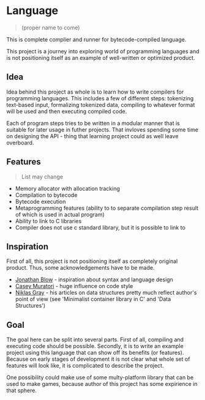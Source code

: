 # Language

> (proper name to come)

This is complete complier and runner for bytecode-compiled language.

This project is a journey into exploring world of programming languages and is not positioning itself as an example of well-written or optimized product. 

## Idea

Idea behind this project as whole is to learn how to write compilers for programming languages. This includes a few of different steps: tokenizing text-based input, formalizing tokenized data, compiling to whatever format will be used and then executing compiled code. 

Each of program steps tries to be written in a modular manner that is suitable for later usage in futher projects. That invloves spending some time on designing the API - thing that learning project could as well leave overboard.

## Features

> List may change

* Memory allocator with allocation tracking
* Compilation to bytecode
* Bytecode execution
* Metaprogramming features (ability to to separate compilation step result of which is used in actual program)
* Ability to link to C libraries
* Compiler does not use c standard library, but it is possible to link to 

## Inspiration

First of all, this project is not positioning itself as completely original product. Thus, some acknowledgements have to be made.

* [Jonathan Blow](https://www.youtube.com/user/jblow888) - inspiration about syntax and language design
* [Casey Muratori](https://www.youtube.com/c/MollyRocket) - huge influence on code style 
* [Niklas Gray](https://www.gamasutra.com/blogs/author/NiklasGray/1016727/) - his articles on data structures pretty much reflect author's point of view (see 'Minimalist container library in C' and 'Data Structures')

## Goal

The goal here can be split into several parts. 
First of all, compiling and executing code should be possible. Secondly, it is to write an example project using this language that can show off its benefits (or features). Because on early stages of development it is not clear what whole set of features will look like, it is complicated to describe the project. 

One possibility could make use of some multy-platform library that can be used to make games, because author of this project has some expirience in that sphere.